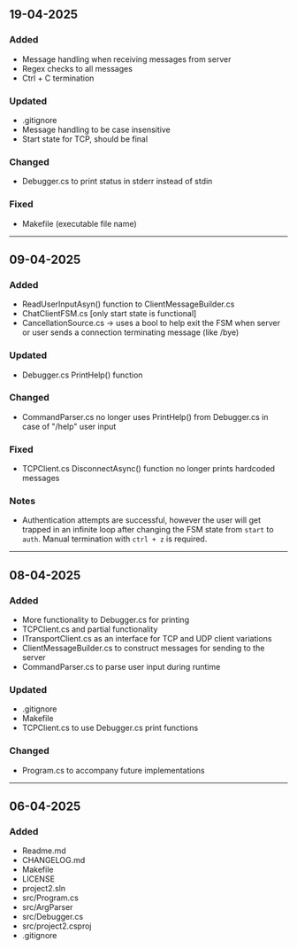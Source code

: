 ## 19-04-2025
### Added
- Message handling when receiving messages from server
- Regex checks to all messages
- Ctrl + C termination
### Updated
- .gitignore
- Message handling to be case insensitive
- Start state for TCP, should be final
### Changed
- Debugger.cs to print status in stderr instead of stdin
### Fixed
- Makefile (executable file name)
---
## 09-04-2025
### Added
- ReadUserInputAsyn() function to ClientMessageBuilder.cs
- ChatClientFSM.cs [only start state is functional]
- CancellationSource.cs -> uses a bool to help exit the FSM when server or user sends a connection terminating message (like /bye)
### Updated
- Debugger.cs PrintHelp() function
### Changed
- CommandParser.cs no longer uses PrintHelp() from Debugger.cs in case of "/help" user input
### Fixed
- TCPClient.cs DisconnectAsync() function no longer prints hardcoded messages
### Notes
- Authentication attempts are successful, however the user will get trapped in an infinite loop after changing the FSM state from `start` to `auth`. Manual termination with `ctrl + z` is required.
---
## 08-04-2025
### Added
- More functionality to Debugger.cs for printing
- TCPClient.cs and partial functionality
- ITransportClient.cs as an interface for TCP and UDP client variations
- ClientMessageBuilder.cs to construct messages for sending to the server
- CommandParser.cs to parse user input during runtime
### Updated
- .gitignore
- Makefile
- TCPClient.cs to use Debugger.cs print functions
### Changed
- Program.cs to accompany future implementations
---
## 06-04-2025
### Added
- Readme.md
- CHANGELOG.md
- Makefile
- LICENSE
- project2.sln
- src/Program.cs
- src/ArgParser
- src/Debugger.cs
- src/project2.csproj
- .gitignore